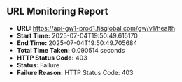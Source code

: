 ## URL Monitoring Report

- **URL:** https://api-gw1-prod1.fisglobal.com/gw/v1/health
- **Start Time:** 2025-07-04T19:50:49.615170
- **End Time:** 2025-07-04T19:50:49.705684
- **Total Time Taken:** 0.090514 seconds
- **HTTP Status Code:** 403
- **Status:** Failure
- **Failure Reason:** HTTP Status Code: 403
